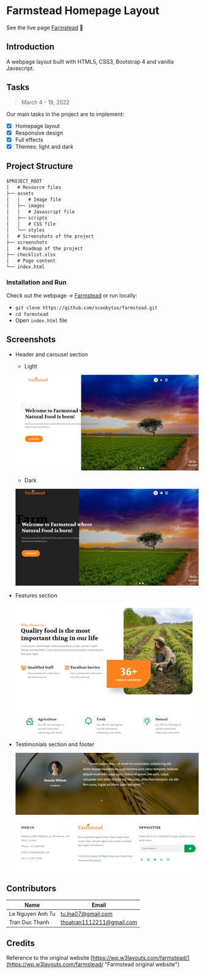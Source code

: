 # Farmstead Homepage Layout

See the live page [Farmstead](https://scoobytux-farmstead.vercel.app "Farmstead") 🌳

## Introduction

A webpage layout built with HTML5, CSS3, Bootstrap 4 and vanilla Javascript.

## Tasks

> March 4 - 19, 2022

Our main tasks in the project are to implement:

- [x] Homepage layout
- [x] Responsive design
- [x] Full effects
- [x] Themes: light and dark

## Project Structure

```
$PROJECT_ROOT
│   # Resource files
├── assets
│   │   # Image file
│   ├── images
│   │   # Javascript file
│   ├── scripts
│   │   # CSS file
│   └── styles
│   # Screenshots of the project
├── screenshots
│   # Roadmap of the project
├── checklist.xlsx
│   # Page content
└── index.html
```

### Installation and Run

Check out the webpage -> [Farmstead](https://scoobytux-farmstead.vercel.app "Farmstead") or run locally:

- `git clone https://github.com/scoobytux/farmstead.git`
- `cd farmstead`
- Open `index.html` file

## Screenshots

- Header and carousel section

  - Light

  ![header and carousel section: light](screenshots/header-light.png)

  - Dark

  ![header and carousel section: dark](screenshots/header-dark.png)

- Features section

  ![features section](screenshots/features-section.png)

- Testimonials section and footer

  ![testimonials **section** and footer](screenshots/testimonials-section-and-footer.png)

## Contributors

| Name             | Email                     |
| ---------------- | ------------------------- |
| Le Nguyen Anh Tu | tu.lna07@gmail.com        |
| Tran Duc Thanh   | thoatran1112211@gmail.com |

## Credits

Reference to the original website [https://wp.w3layouts.com/farmstead/](https://wp.w3layouts.com/farmstead/ "Farmstead original website")
